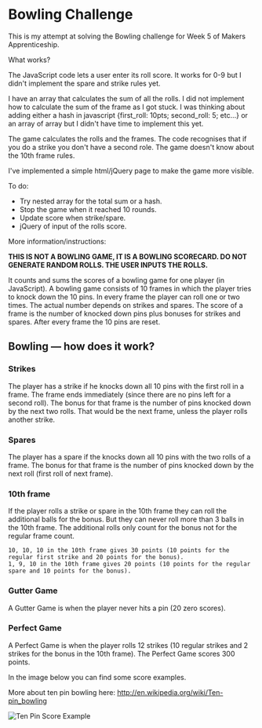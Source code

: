 
Bowling Challenge
=================

This is my attempt at solving the Bowling challenge for Week 5 of Makers Apprenticeship.


What works? 

The JavaScript code lets a user enter its roll score. It works for 0-9 but I didn't implement the spare and strike rules yet.

I have an array that calculates the sum of all the rolls. I did not implement how to calculate the sum of the frame as I got stuck. I was thinking about adding either a hash in javascript {first_roll: 10pts; second_roll: 5; etc...} or an array of array but I didn't have time to implement this yet. 

The game calculates the rolls and the frames. The code recognises that if you do a strike you don't have a second role. The game doesn't know about the 10th frame rules. 

I've implemented a simple html/jQuery page to make the game more visible. 


To do:
- Try nested array for the total sum or a hash. 
- Stop the game when it reached 10 rounds. 
- Update score when strike/spare. 
- jQuery of input of the rolls score. 

More information/instructions: 

**THIS IS NOT A BOWLING GAME, IT IS A BOWLING SCORECARD. DO NOT GENERATE RANDOM ROLLS. THE USER INPUTS THE ROLLS.**

It counts and sums the scores of a bowling game for one player (in JavaScript). A bowling game consists of 10 frames in which the player tries to knock down the 10 pins. In every frame the player can roll one or two times. The actual number depends on strikes and spares. The score of a frame is the number of knocked down pins plus bonuses for strikes and spares. After every frame the 10 pins are reset.

## Bowling — how does it work?

### Strikes

The player has a strike if he knocks down all 10 pins with the first roll in a frame. The frame ends immediately (since there are no pins left for a second roll). The bonus for that frame is the number of pins knocked down by the next two rolls. That would be the next frame, unless the player rolls another strike.

### Spares

The player has a spare if the knocks down all 10 pins with the two rolls of a frame. The bonus for that frame is the number of pins knocked down by the next roll (first roll of next frame).

### 10th frame

If the player rolls a strike or spare in the 10th frame they can roll the additional balls for the bonus. But they can never roll more than 3 balls in the 10th frame. The additional rolls only count for the bonus not for the regular frame count.

    10, 10, 10 in the 10th frame gives 30 points (10 points for the regular first strike and 20 points for the bonus).
    1, 9, 10 in the 10th frame gives 20 points (10 points for the regular spare and 10 points for the bonus).

### Gutter Game

A Gutter Game is when the player never hits a pin (20 zero scores).

### Perfect Game

A Perfect Game is when the player rolls 12 strikes (10 regular strikes and 2 strikes for the bonus in the 10th frame). The Perfect Game scores 300 points.

In the image below you can find some score examples.

More about ten pin bowling here: http://en.wikipedia.org/wiki/Ten-pin_bowling

![Ten Pin Score Example](images/example_ten_pin_scoring.png)

